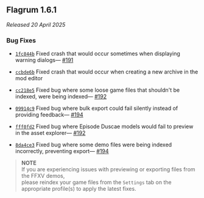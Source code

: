 ﻿## Flagrum 1.6.1

_Released 20 April 2025_

### Bug Fixes

* [`1fc844b`](https://github.com/Kizari/Flagrum/commit/1fc844bdcc9bd2a1538776594f829c09377c2990)
Fixed crash that would occur sometimes when displaying warning dialogs— 
[#191](https://github.com/Kizari/Flagrum/issues/191)

* [`ccbde6b`](https://github.com/Kizari/Flagrum/commit/ccbde6b7839d4a981d93e4588f4a3a1d05b0b62f)
Fixed crash that would occur when creating a new archive in the mod editor

* [`cc218e5`](https://github.com/Kizari/Flagrum/commit/cc218e557c8598fc2f2e505c3ed57613daf9a5b2)
Fixed bug where some loose game files that shouldn't be indexed, were being indexed—
[#192](https://github.com/Kizari/Flagrum/issues/191)

* [`09914c9`](https://github.com/Kizari/Flagrum/commit/09914c916a66b927d7a1f78a956adcefd4347475)
Fixed bug where bulk export could fail silently instead of providing feedback—
[#194](https://github.com/Kizari/Flagrum/pull/194)

* [`fff0fd2`](https://github.com/Kizari/Flagrum/commit/fff0fd234152284330150c298d659f4568a247ed)
Fixed bug where Episode Duscae models would fail to preview in the asset explorer—
[#192](https://github.com/Kizari/Flagrum/issues/192)

* [`8da4ce3`](https://github.com/Kizari/Flagrum/commit/8da4ce3e949f1a73db50021233d2d04559b77d87)
Fixed bug where some demo files were being indexed incorrectly, preventing export—
[#194](https://github.com/Kizari/Flagrum/pull/194)

> **NOTE**  
> If you are experiencing issues with previewing or exporting files from the FFXV demos,  
> please reindex your game files from the `Settings` tab on the appropriate profile(s) to apply the latest fixes.